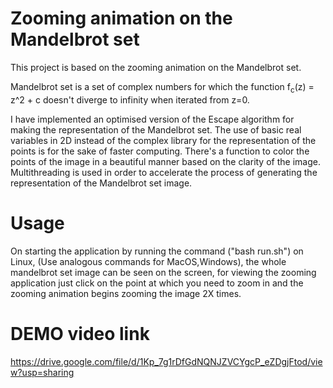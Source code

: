 # Zooming animation on the Mandelbrot set
This project is based on the zooming animation on the Mandelbrot set.

Mandelbrot set is a set of complex numbers for which the function f<sub>c</sub>(z) = z^2 + c doesn't diverge to infinity when iterated from z=0.

I have implemented an optimised version of the Escape algorithm for making the representation of the Mandelbrot set. 
The use of basic real variables in 2D instead of the complex library for the representation of the points is for the sake of faster computing.
There's a function to color the points of the image in a beautiful manner based on the clarity of the image.
Multithreading is used in order to accelerate the process of generating the representation of the Mandelbrot set image.

# Usage
On starting the application by running the command ("bash run.sh") on Linux, (Use analogous commands for MacOS,Windows), the whole mandelbrot set image can be seen on the screen, for viewing the zooming application just click on the point at which you need to zoom in and the zooming animation begins zooming the image 2X times.

# DEMO video link
https://drive.google.com/file/d/1Kp_7g1rDfGdNQNJZVCYgcP_eZDgjFtod/view?usp=sharing
